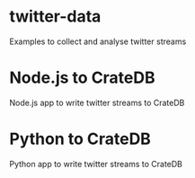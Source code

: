 # twitter-data
Examples to collect and analyse twitter streams

# Node.js to CrateDB
Node.js app to write twitter streams to CrateDB

# Python to CrateDB
Python app to write twitter streams to CrateDB
